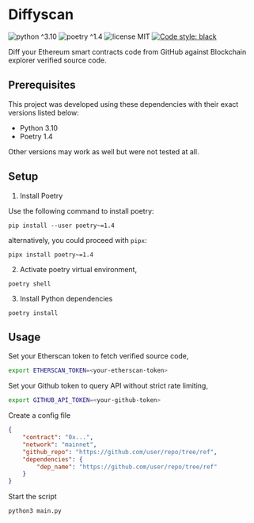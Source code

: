 # Diffyscan

![python ^3.10](https://img.shields.io/badge/python-^3.10-blue)
![poetry ^1.4](https://img.shields.io/badge/poetry-^1.4-blue)
![license MIT](https://img.shields.io/badge/license-MIT-brightgreen)
[![Code style: black](https://img.shields.io/badge/code%20style-black-000000.svg)](https://github.com/psf/black)

Diff your Ethereum smart contracts code from GitHub against Blockchain explorer verified source code.

## Prerequisites

This project was developed using these dependencies with their exact versions listed below:

- Python 3.10
- Poetry 1.4

Other versions may work as well but were not tested at all.

## Setup

1. Install Poetry

Use the following command to install poetry:

```shell
pip install --user poetry~=1.4
```

alternatively, you could proceed with `pipx`:

```shell
pipx install poetry~=1.4
```

2. Activate poetry virtual environment,

```shell
poetry shell
```

3. Install Python dependencies

```shell
poetry install
```

## Usage

Set your Etherscan token to fetch verified source code,

```bash
export ETHERSCAN_TOKEN=<your-etherscan-token>
```

Set your Github token to query API without strict rate limiting,

```bash
export GITHUB_API_TOKEN=<your-github-token>
```

Create a config file

```json
{
    "contract": "0x...",
    "network": "mainnet",
    "github_repo": "https://github.com/user/repo/tree/ref",
    "dependencies": {
        "dep_name": "https://github.com/user/repo/tree/ref"
    }
}
```

Start the script

```bash
python3 main.py
```
